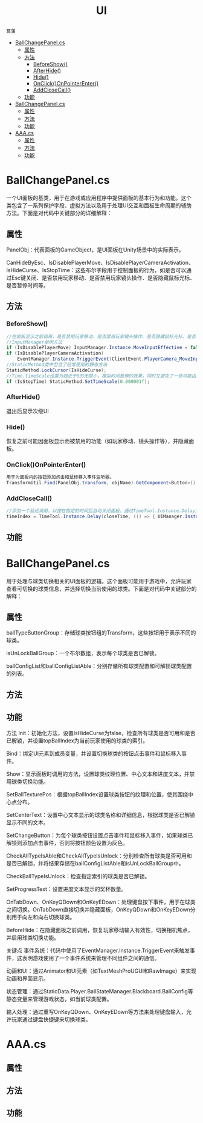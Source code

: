 <h1>
<p align="center">UI</p>
</h1>

`菖蒲`

<!-- TOC -->

- [BallChangePanel.cs](#ballchangepanelcs)
    - [属性](#属性)
    - [方法](#方法)
        - [BeforeShow()](#beforeshow)
        - [AfterHide()](#afterhide)
        - [Hide()](#hide)
        - [OnClick()OnPointerEnter()](#onclickonpointerenter)
        - [AddCloseCall()](#addclosecall)
    - [功能](#功能)
- [BallChangePanel.cs](#ballchangepanelcs-1)
    - [属性](#属性-1)
    - [方法](#方法-1)
    - [功能](#功能-1)
- [AAA.cs](#aaacs)
    - [属性](#属性-2)
    - [方法](#方法-2)
    - [功能](#功能-2)

<!-- /TOC -->

<div STYLE="page-break-after: always;"></div>

# BallChangePanel.cs
一个UI面板的基类，用于在游戏或应用程序中提供面板的基本行为和功能。这个类包含了一系列保护字段、虚拟方法以及用于处理UI交互和面板生命周期的辅助方法。下面是对代码中关键部分的详细解释：
## 属性
PanelObj：代表面板的GameObject，是UI面板在Unity场景中的实际表示。

CanHideByEsc、IsDisablePlayerMove、IsDisablePlayerCameraActivation、IsHideCurse、IsStopTime：这些布尔字段用于控制面板的行为，如是否可以通过Esc键关闭、是否禁用玩家移动、是否禁用玩家镜头操作、是否隐藏鼠标光标、是否暂停时间等。

## 方法
### BeforeShow()
```csharp
//在面板显示之前调用，是否禁用玩家移动、是否禁用玩家镜头操作、是否隐藏鼠标光标、是否暂停时间
//InputManager单例方法
if (IsDisablePlayerMove) InputManager.Instance.MoveInputEffective = false;
if (IsDisablePlayerCameraActivation)
    EventManager.Instance.TriggerEvent(ClientEvent.PlayerCamera_MoveInputEffective_Change, false);
//StaticMethod类中包含了经常使用的静态方法
StaticMethod.LockCursor(IsHideCurse);
//Time.timeScale设置为趋近于0的无限小，模拟时间暂停的效果，同时又避免了一些可能由完全停止时间（即时间缩放比例为0）引起的问题，比如物理模拟的完全停止。
if (IsStopTime) StaticMethod.SetTimeScale(0.000001f);
```
### AfterHide()
退出后显示次级UI

### Hide()
恢复之前可能因面板显示而被禁用的功能（如玩家移动、镜头操作等），并隐藏面板。

### OnClick()OnPointerEnter()
```csharp
用于为面板内的按钮添加点击和鼠标移入事件监听器。
TransformUtil.Find(PanelObj.transform, objName).GetComponent<Button>().onClick.AddListener(callback);
```

### AddCloseCall()
```csharp
//添加一个延迟调用，以便在指定的时间后自动关闭面板。通过TimeTool.Instance.Delay方法实现
timeIndex = TimeTool.Instance.Delay(closeTime, (() => { UIManager.Instance.HidePanel(GetType()); }));
```

## 功能



# BallChangePanel.cs
用于处理与球类切换相关的UI面板的逻辑。这个面板可能用于游戏中，允许玩家查看可切换的球类信息，并选择切换当前使用的球类。下面是对代码中关键部分的解释：

## 属性
ballTypeButtonGroup：存储球类按钮组的Transform，这些按钮用于表示不同的球类。

isUnLockBallGroup：一个布尔数组，表示每个球类是否已解锁。

ballConfigList和ballConfigListAble：分别存储所有球类配置和可解锁球类配置的列表。

## 方法

## 功能



方法
Init：初始化方法，设置IsHideCurse为false，检查所有球类是否可用和是否已解锁，并设置topBallIndex为当前玩家使用的球类的索引。

Bind：绑定UI元素到成员变量，并设置切换球类的按钮点击事件和鼠标移入事件。

Show：显示面板时调用的方法，设置球类纹理位置、中心文本和进度文本，并禁用球类切换功能。

SetBallTexturePos：根据topBallIndex设置球类按钮的纹理和位置，使其围绕中心点分布。

SetCenterText：设置中心文本显示的球类名称和详细信息，根据球类是否已解锁显示不同的文本。

SetChangeButton：为每个球类按钮设置点击事件和鼠标移入事件，如果球类已解锁则添加点击事件，否则将按钮颜色设置为灰色。

CheckAllTypeIsAble和CheckAllTypeIsUnlock：分别检查所有球类是否可用和是否已解锁，并将结果存储在ballConfigListAble和isUnLockBallGroup中。

CheckBallTypeIsUnlock：检查指定索引的球类是否已解锁。

SetProgressText：设置进度文本显示的奖杯数量。

OnTabDown、OnKeyQDown和OnKeyEDown：处理键盘按下事件，用于在球类之间切换。OnTabDown直接切换并隐藏面板，OnKeyQDown和OnKeyEDown分别用于向左和向右切换球类。

BeforeHide：在隐藏面板之前调用，恢复玩家移动输入有效性，切换相机焦点，并启用球类切换功能。

关键点
事件系统：代码中使用了EventManager.Instance.TriggerEvent来触发事件，这表明游戏使用了一个事件系统来管理不同组件之间的通信。

动画和UI：通过Animator和UI元素（如TextMeshProUGUI和RawImage）来实现动画和界面显示。

状态管理：通过StaticData.Player.BallStateManager.Blackboard.BallConfig等静态变量来管理游戏状态，如当前球类配置。

输入处理：通过重写OnKeyQDown、OnKeyEDown等方法来处理键盘输入，允许玩家通过键盘快捷键来切换球类。






# AAA.cs
## 属性

## 方法

## 功能


